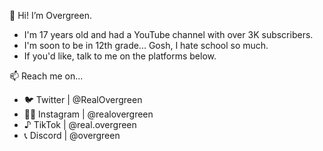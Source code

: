  
 👋  Hi! I’m Overgreen.
 
- I'm 17 years old and had a YouTube channel with over 3K subscribers.
- I'm soon to be in 12th grade... Gosh, I hate school so much.
- If you'd like, talk to me on the platforms below.
 
 📫 Reach me on...
- 🐦 Twitter | @RealOvergreen
- 🤳🏻 Instagram | @realovergreen
- ♪ TikTok | @real.overgreen
- 📞 Discord | @overgreen

<!---
RealOvergreen/RealOvergreen is a ✨ special ✨ repository because its `README.md` (this file) appears on your GitHub profile.
You can click the Preview link to take a look at your changes.
--->
